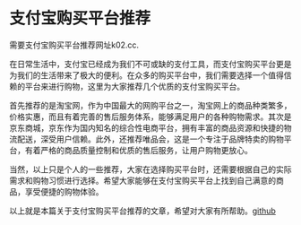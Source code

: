 # 支付宝购买平台推荐

需要支付宝购买平台推荐网址k02.cc.

在日常生活中，支付宝已经成为我们不可或缺的支付工具，而支付宝购买平台更是为我们的生活带来了极大的便利。在众多的购买平台中，我们需要选择一个值得信赖的平台来进行购物，这里为大家推荐几个优质的支付宝购买平台。

首先推荐的是淘宝网，作为中国最大的网购平台之一，淘宝网上的商品种类繁多，价格实惠，而且有着完善的售后服务体系，能够满足用户的各种购物需求。其次是京东商城，京东作为国内知名的综合性电商平台，拥有丰富的商品资源和快捷的物流配送，深受用户信赖。此外，还推荐唯品会，这是一个专注于品牌特卖的购物平台，有着严格的商品质量控制和优质的售后服务，让用户购物更放心。

当然，以上只是个人的一些推荐，大家在选择购买平台时，还需要根据自己的实际需求和购物习惯进行选择。希望大家能够在支付宝购买平台上找到自己满意的商品，享受便捷的购物体验。

以上就是本篇关于支付宝购买平台推荐的文章，希望对大家有所帮助。[github](https://github.com)